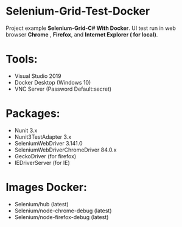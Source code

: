 # Selenium-Grid-Test-Docker
  Project example **Selenium-Grid-C# With Docker**. UI test run in web browser **Chrome** , **Firefox**, and **Internet Explorer ( for local)**.
# Tools:
- Visual Studio 2019
- Docker Desktop (Windows 10)
- VNC Server (Password Default:secret)
# Packages:
- Nunit 3.x
- Nunit3TestAdapter 3.x
- SeleniumWebDriver 3.141.0
- SeleniumWebDriverChromeDriver 84.0.x
- GeckoDriver (for firefox)
- IEDriverServer (for IE)
# Images Docker:
- Selenium/hub (latest)
- Selenium/node-chrome-debug (latest)
- Selenium/node-firefox-debug (latest)
